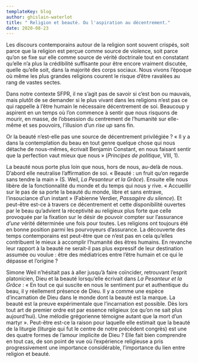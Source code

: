 ```yaml
---
templateKey: blog
author: ghislain-waterlot
title: " Religion et beauté. Ou l'aspiration au décentrement."
date: 2020-08-23
---
```

Les discours contemporains autour de la religion sont souvent crispés, soit parce que la religion est perçue comme source de violence, soit parce qu’on se fixe sur elle comme source de vérité doctrinale tout en constatant qu’elle n’a plus la crédibilité suffisante pour être encore vraiment discutée, quelle qu’elle soit, dans la majorité des corps sociaux. Nous vivons l’époque où même les plus grandes religions courent le risque d’être ravalées au rang de vastes sectes.

Dans notre contexte SFPR, il ne s’agit pas de savoir si c’est bon ou mauvais, mais plutôt de se demander si le plus vivant dans les religions n’est pas ce qui rappelle à l’être humain le nécessaire décentrement de soi. Beaucoup y aspirent en un temps où l’on commence à sentir que nous risquons de mourir, en masse, de l’obsession du centrement de l’humanité sur elle-même et ses pouvoirs, l’illusion d’un *rise up* sans fin.

Or la beauté n’est-elle pas une source de décentrement privilégiée ? « Il y a dans la contemplation du beau en tout genre quelque chose qui nous détache de nous-mêmes, écrivait Benjamin Constant, en nous faisant sentir que la perfection vaut mieux que nous » (*Principes de politique*, VIII, 1).

La beauté nous porte plus loin que nous, hors de nous, au-delà de nous. D’abord elle neutralise l’affirmation de soi. « Beauté : un fruit qu’on regarde sans tendre la main » (S. Weil, *La Pesanteur et la Grâce*). Ensuite elle nous libère de la fonctionnalité du monde et du temps qui nous y rive. « Accueillir sur le pas de sa porte la beauté du monde, libre et sans entrave, l’insouciance d’un instant » (Fabienne Verdier, *Passagère du silence*). Et peut-être est-ce à travers ce décentrement et cette disponibilité ouvertes par le beau qu’advient la réceptivité au religieux plus forte que celle provoquée par la fixation sur le désir de pouvoir compter sur l’assurance *d’une* vérité déterminée une fois pour toutes. Les religions ont toujours été en bonne position parmi les pourvoyeurs d’assurance. La découverte des temps contemporains est peut-être que ce n’est pas en cela qu’elles contribuent le mieux à accomplir l’humanité des êtres humains. En revanche leur rapport à la beauté ne serait-il pas plus expressif de leur destination assumée ou voulue : être des médiatrices entre l’être humain et ce qui le dépasse et l’origine ?

Simone Weil n’hésitait pas à aller jusqu’à faire coïncider, retrouvant l’esprit platonicien, Dieu et la beauté lorsqu’elle écrivait dans *La Pesanteur et la Grâce* : « En tout ce qui suscite en nous le sentiment pur et authentique du beau, il y réellement présence de Dieu. Il y a comme une espèce d’incarnation de Dieu dans le monde dont la beauté est la marque. La beauté est la preuve expérimentale que l’incarnation est possible. Dès lors tout art de premier ordre est par essence religieux (ce qu’on ne sait plus aujourd’hui). Une mélodie grégorienne témoigne autant que la mort d’un martyr ». Peut-être est-ce la raison pour laquelle elle estimait que la beauté de la liturgie (liturgie qui fut le centre de notre précédent congrès) est une des quatre formes de l’amour implicite de Dieu ? Elle fait bien comprendre en tout cas, de son point de vue où l’expérience religieuse a pris progressivement une importance considérable, l’importance du lien entre religion et beauté.